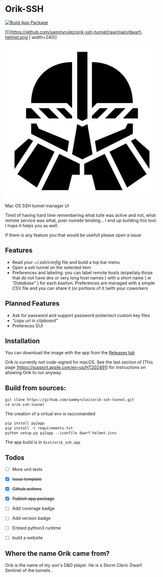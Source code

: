# Orik-SSH

[![Build App Package](https://github.com/sammyrulez/orik-ssh-tunnel/workflows/Build%20App%20Package/badge.svg)](https://github.com/sammyrulez/orik-ssh-tunnel/releases/download/v0.5.1/OrikSSH.dmg)

[[](https://github.com/sammyrulez/orik-ssh-tunnel/raw/main/dwarf-helmet.png | width=240)]

![Bla](https://github.com/sammyrulez/orik-ssh-tunnel/raw/main/dwarf-helmet.png)


Mac OS SSH tunnel manager UI

Tired of having hard time remembering what tulle was active and not, what remote service was what, poer numebr binding... I end up building this tool. I hope it helps you as well.

If there is any feature you that would be usefull please open a issue


## Features

* Read your _~/.ssh/config_ file and build a top bar menu
* Open a ssh tunnel on the selected item
* Preferences and labeling: you can label remote hosts (ecpetialy those that do not have dns or very long host names ) with a short name ( ie _"Database"_ ) for each bastion. Preferences are managed with a simple CSV file and you can share it (or portions of it )with your coworkers 


## Planned Features


* Ask for password and support password protectect custom key files
* _"copy url in clipboard"_
* Prefereces GUI

## Installation

You can download the image with the app from the [Releases tab](https://github.com/sammyrulez/orik-ssh-tunnel/releases/download/v0.5.1/OrikSSH.dmg)

Orik is currently not code-signed for macOS. See the last section of [This page ]https://support.apple.com/en-us/HT202491) for instructions on allowing Orik to run anyway.


## Build from sources:

```
git clone https://github.com/sammyrulez/orik-ssh-tunnel.git
cd orik-ssh-tunnel
```

The creation of a virtual env is raccomanded

```
pip install py2app
pip install -r requirements.txt
python setup.py py2app --iconfile dwarf-helmet.icns
```

The app build is in `dist/orik_ssh.app`

## Todos

- [ ] More unit tests
- [x] ~~Issue template~~
- [x] ~~Github actions~~
- [x] ~~Publish app package~~
- [ ] Add  coverage badge
- [ ] Add  version badge
- [ ] Embed python3 runtime
- [ ] build a website



## Where the name Orik came from?

Orik is the name of my son's D&D player. He is a Storm Cleric Dwarf. Sentinel of the tunnels  .




